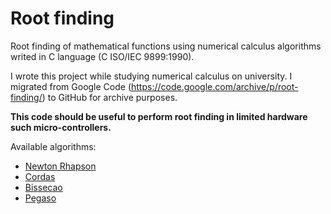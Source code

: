 # Root finding

Root finding of mathematical functions using numerical calculus algorithms writed in C language (C ISO/IEC 9899:1990). 

I wrote this project while studying numerical calculus on university. I migrated from Google Code (https://code.google.com/archive/p/root-finding/) to GitHub for archive purposes.

**This code should be useful to perform root finding in limited hardware such micro-controllers.**

Available algorithms:

- [Newton Rhapson](root-finding/src/RootFindingNewtonRhapson.c)
- [Cordas](root-finding/src/RootFindingCordas.c)
- [Bissecao](root-finding/src/RootFindingBissecao.c)
- [Pegaso](root-finding/src/RootFindingPegaso.c)
